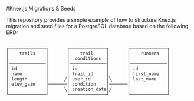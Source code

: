 #Knex.js Migrations & Seeds

This repository provides a simple example of how to structure Knex.js migration and seed files for a PostgreSQL database based on the following ERD:

```

┌──────────────┐       ┌──────────────┐       ┌──────────────┐
│    trails    │       │    trail     │       │    runners   │
│              │       │  conditions  │       │              │
│──────────────│       │──────────────│       │──────────────│
│ id           │       │ id           │       │ id           │
│ name         │       │ trail_id     │       │ first_name   │
│ length       │      ╱│ user_id      │╲      │ last_name    │
│ elev_gain    │───────│ condition    │───────│              │
│              │      ╲│ creation_date│╱      │              │
└──────────────┘       └──────────────┘       └──────────────┘

```
